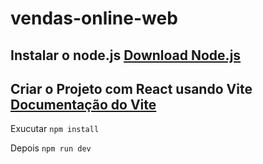 # vendas-online-web

## Instalar o node.js [Download Node.js](https://nodejs.org/en/download)

## Criar o Projeto com React usando Vite [Documentação do Vite](https://vitejs.dev/guide/)

Exucutar `npm install`

Depois `npm run dev`

